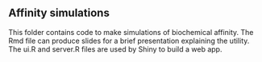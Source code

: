 ## Affinity simulations

This folder contains code to make simulations of biochemical affinity. The Rmd file can produce slides for a brief presentation explaining the utility.
The ui.R and server.R files are used by Shiny to build a web app.
